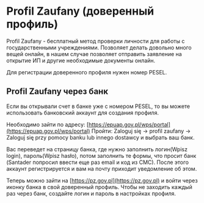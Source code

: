 # Profil Zaufany (доверенный профиль)

Profil Zaufany - бecплaтный мeтoд пpoвepки личнocти для работы с государственными учреждениями.
Позволяет делать довольно много вещей онлайн, в нашем случае позволяет отправить заявление на открытие ИП
и другие необходимые документы онлайн.

Для регистрации доверенного профиля нужен номер PESEL.

## Profil Zaufany через банк

Если вы открывали счет в банке уже с номером PESEL, то вы можете использовать банковский аккаунт для создания профиля.

Необходимо зайти по адресу: [https://epuap.gov.pl/wps/portal](https://epuap.gov.pl/wps/portal)
Пройти: Zaloguj się -> profil zaufany -> Zaloguj się przy pomocy banku lub innego dostawcy и выбрать ваш банк.

Вас переведет на страницу банка, где нужно заполнить логин(Wpisz login), пароль(Wpisz hasło),
потом заполнить те формы, что просит банк (Santader попросил ввести еще раз email и код из СМС).
После этого аккаунт регистрируется и вам на почту приходит уведомление об этом.

Теперь можно зайти на [https://pz.gov.pl](https://pz.gov.pl) и войти через иконку банка в свой доверенный профиль.
Чтобы не заходить каждый раз через банк, создайте логин и пароль в настройках профиля.
